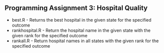 Programming Assignment 3: Hospital Quality
------------------------------------------

* best.R - Returns the best hospital in the given state for the specified outcome
* rankhospital.R - Return the hospital name in the given state with the given rank for the specified outcome
* rankall.R - Return hospital names in all states with the given rank for the specified outcome

